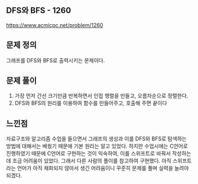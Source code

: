 ## DFS와 BFS - 1260
https://www.acmicpc.net/problem/1260

## 문제 정의
그래프를 DFS와 BFS로 출력시키는 문제이다.

## 문제 풀이
1. 가장 먼저 간선 크기만큼 반복하면서 인접 행렬을 만들고, 오름차순으로 정렬한다.
2. DFS와 BFS의 원리를 이용하여 함수를 만들어주고, 호출해 주면 끝이다

## 느낀점
자료구조와 알고리즘 수업을 들으면서 그래프의 생성과 이를 DFS와 BFS로 탐색하는 방법에 대해서는 배웠기 때문에 기본 원리는 알고 있었다. 하지만 수업시에는 C언어로 진행하였기 때문에 C언어로 구현하는 것이 익숙하여, 이를 스위프트로 바꿔서 작성하는데 조금 어려움이 있었다. 그래서 다른 사람의 풀이를 참고하여 구현했다. 아직 스위프트라는 언어가 아직 체화되지 않아서 생긴 어려움이니 꾸준히 문제를 풀며 실력을 늘려야 되겠다.